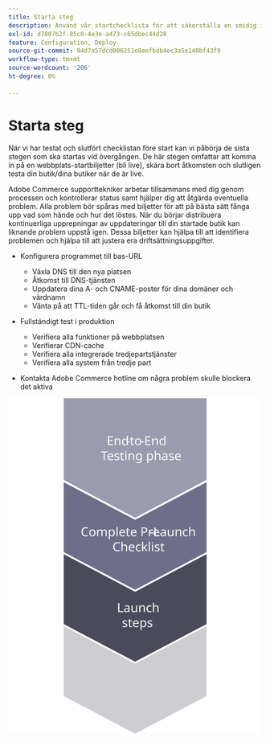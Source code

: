 ```yaml
---
title: Starta steg
description: Använd vår startchecklista för att säkerställa en smidig implementering av Adobe Commerce webbplatser.
exl-id: d7807b2f-85c0-4e3e-a473-c65dbec44d28
feature: Configuration, Deploy
source-git-commit: 94d7a57dcd006251e8eefbdb4ec3a5e140bf43f9
workflow-type: tm+mt
source-wordcount: '206'
ht-degree: 0%

---
```


# Starta steg

När vi har testat och slutfört checklistan före start kan vi påbörja de sista stegen som ska startas vid övergången. De här stegen omfattar att komma in på en webbplats-startbiljetter (bli live), skära bort åtkomsten och slutligen testa din butik/dina butiker när de är live.

Adobe Commerce supporttekniker arbetar tillsammans med dig genom processen och kontrollerar status samt hjälper dig att åtgärda eventuella problem. Alla problem bör spåras med biljetter för att på bästa sätt fånga upp vad som hände och hur det löstes. När du börjar distribuera kontinuerliga upprepningar av uppdateringar till din startade butik kan liknande problem uppstå igen. Dessa biljetter kan hjälpa till att identifiera problemen och hjälpa till att justera era driftsättningsuppgifter.

- Konfigurera programmet till bas-URL
   - Växla DNS till den nya platsen
   - Åtkomst till DNS-tjänsten
   - Uppdatera dina A- och CNAME-poster för dina domäner och värdnamn
   - Vänta på att TTL-tiden går och få åtkomst till din butik

- Fullständigt test i produktion
   - Verifiera alla funktioner på webbplatsen
   - Verifierar CDN-cache
   - Verifiera alla integrerade tredjepartstjänster
   - Verifiera alla system från tredje part

- Kontakta Adobe Commerce hotline om några problem skulle blockera det aktiva

![Diagram som visar fas 3 av startprocessen](../../assets/playbooks/launch-steps-3.svg)
